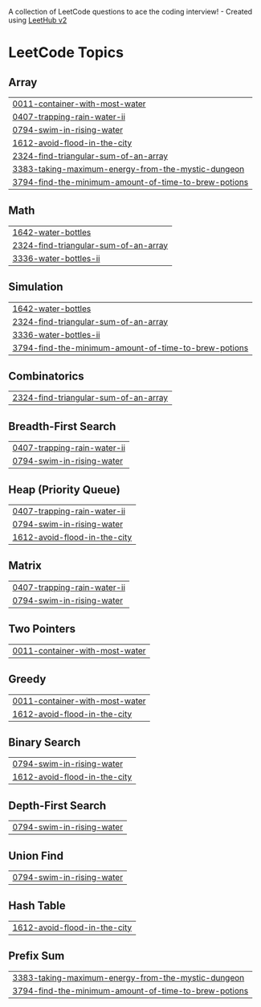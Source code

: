 A collection of LeetCode questions to ace the coding interview! - Created using [LeetHub v2](https://github.com/arunbhardwaj/LeetHub-2.0)
<!---LeetCode Topics Start-->
# LeetCode Topics
## Array
|  |
| ------- |
| [0011-container-with-most-water](https://github.com/JUJENDRAN/leetcode/tree/master/0011-container-with-most-water) |
| [0407-trapping-rain-water-ii](https://github.com/JUJENDRAN/leetcode/tree/master/0407-trapping-rain-water-ii) |
| [0794-swim-in-rising-water](https://github.com/JUJENDRAN/leetcode/tree/master/0794-swim-in-rising-water) |
| [1612-avoid-flood-in-the-city](https://github.com/JUJENDRAN/leetcode/tree/master/1612-avoid-flood-in-the-city) |
| [2324-find-triangular-sum-of-an-array](https://github.com/JUJENDRAN/leetcode/tree/master/2324-find-triangular-sum-of-an-array) |
| [3383-taking-maximum-energy-from-the-mystic-dungeon](https://github.com/JUJENDRAN/leetcode/tree/master/3383-taking-maximum-energy-from-the-mystic-dungeon) |
| [3794-find-the-minimum-amount-of-time-to-brew-potions](https://github.com/JUJENDRAN/leetcode/tree/master/3794-find-the-minimum-amount-of-time-to-brew-potions) |
## Math
|  |
| ------- |
| [1642-water-bottles](https://github.com/JUJENDRAN/leetcode/tree/master/1642-water-bottles) |
| [2324-find-triangular-sum-of-an-array](https://github.com/JUJENDRAN/leetcode/tree/master/2324-find-triangular-sum-of-an-array) |
| [3336-water-bottles-ii](https://github.com/JUJENDRAN/leetcode/tree/master/3336-water-bottles-ii) |
## Simulation
|  |
| ------- |
| [1642-water-bottles](https://github.com/JUJENDRAN/leetcode/tree/master/1642-water-bottles) |
| [2324-find-triangular-sum-of-an-array](https://github.com/JUJENDRAN/leetcode/tree/master/2324-find-triangular-sum-of-an-array) |
| [3336-water-bottles-ii](https://github.com/JUJENDRAN/leetcode/tree/master/3336-water-bottles-ii) |
| [3794-find-the-minimum-amount-of-time-to-brew-potions](https://github.com/JUJENDRAN/leetcode/tree/master/3794-find-the-minimum-amount-of-time-to-brew-potions) |
## Combinatorics
|  |
| ------- |
| [2324-find-triangular-sum-of-an-array](https://github.com/JUJENDRAN/leetcode/tree/master/2324-find-triangular-sum-of-an-array) |
## Breadth-First Search
|  |
| ------- |
| [0407-trapping-rain-water-ii](https://github.com/JUJENDRAN/leetcode/tree/master/0407-trapping-rain-water-ii) |
| [0794-swim-in-rising-water](https://github.com/JUJENDRAN/leetcode/tree/master/0794-swim-in-rising-water) |
## Heap (Priority Queue)
|  |
| ------- |
| [0407-trapping-rain-water-ii](https://github.com/JUJENDRAN/leetcode/tree/master/0407-trapping-rain-water-ii) |
| [0794-swim-in-rising-water](https://github.com/JUJENDRAN/leetcode/tree/master/0794-swim-in-rising-water) |
| [1612-avoid-flood-in-the-city](https://github.com/JUJENDRAN/leetcode/tree/master/1612-avoid-flood-in-the-city) |
## Matrix
|  |
| ------- |
| [0407-trapping-rain-water-ii](https://github.com/JUJENDRAN/leetcode/tree/master/0407-trapping-rain-water-ii) |
| [0794-swim-in-rising-water](https://github.com/JUJENDRAN/leetcode/tree/master/0794-swim-in-rising-water) |
## Two Pointers
|  |
| ------- |
| [0011-container-with-most-water](https://github.com/JUJENDRAN/leetcode/tree/master/0011-container-with-most-water) |
## Greedy
|  |
| ------- |
| [0011-container-with-most-water](https://github.com/JUJENDRAN/leetcode/tree/master/0011-container-with-most-water) |
| [1612-avoid-flood-in-the-city](https://github.com/JUJENDRAN/leetcode/tree/master/1612-avoid-flood-in-the-city) |
## Binary Search
|  |
| ------- |
| [0794-swim-in-rising-water](https://github.com/JUJENDRAN/leetcode/tree/master/0794-swim-in-rising-water) |
| [1612-avoid-flood-in-the-city](https://github.com/JUJENDRAN/leetcode/tree/master/1612-avoid-flood-in-the-city) |
## Depth-First Search
|  |
| ------- |
| [0794-swim-in-rising-water](https://github.com/JUJENDRAN/leetcode/tree/master/0794-swim-in-rising-water) |
## Union Find
|  |
| ------- |
| [0794-swim-in-rising-water](https://github.com/JUJENDRAN/leetcode/tree/master/0794-swim-in-rising-water) |
## Hash Table
|  |
| ------- |
| [1612-avoid-flood-in-the-city](https://github.com/JUJENDRAN/leetcode/tree/master/1612-avoid-flood-in-the-city) |
## Prefix Sum
|  |
| ------- |
| [3383-taking-maximum-energy-from-the-mystic-dungeon](https://github.com/JUJENDRAN/leetcode/tree/master/3383-taking-maximum-energy-from-the-mystic-dungeon) |
| [3794-find-the-minimum-amount-of-time-to-brew-potions](https://github.com/JUJENDRAN/leetcode/tree/master/3794-find-the-minimum-amount-of-time-to-brew-potions) |
<!---LeetCode Topics End-->